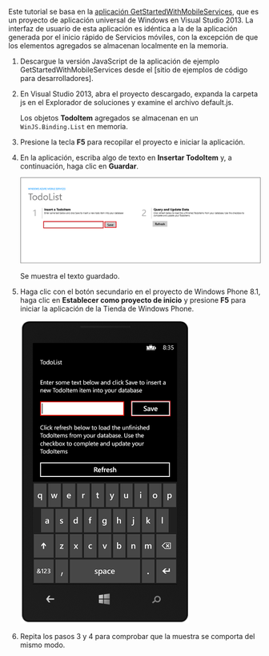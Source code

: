 
Este tutorial se basa en la [aplicación GetStartedWithMobileServices](http://go.microsoft.com/fwlink/p/?LinkID=510826), que es un proyecto de aplicación universal de Windows en Visual Studio 2013. La interfaz de usuario de esta aplicación es idéntica a la de la aplicación generada por el inicio rápido de Servicios móviles, con la excepción de que los elementos agregados se almacenan localmente en la memoria.

1. Descargue la versión JavaScript de la aplicación de ejemplo GetStartedWithMobileServices desde el [sitio de ejemplos de código para desarrolladores]. 

3. En Visual Studio 2013, abra el proyecto descargado, expanda la carpeta js en el Explorador de soluciones y examine el archivo default.js.

   	Los objetos **TodoItem** agregados se almacenan en un `WinJS.Binding.List` en memoria.

4. Presione la tecla **F5** para recopilar el proyecto e iniciar la aplicación.

5. En la aplicación, escriba algo de texto en **Insertar TodoItem** y, a continuación, haga clic en **Guardar**.

   	![](./media/mobile-services-windows-universal-dotnet-download-project/mobile-quickstart-startup.png)

   	Se muestra el texto guardado.

6. Haga clic con el botón secundario en el proyecto de Windows Phone 8.1, haga clic en **Establecer como proyecto de inicio** y presione **F5** para iniciar la aplicación de la Tienda de Windows Phone.

	![](./media/mobile-services-windows-universal-dotnet-download-project/mobile-quickstart-startup-wp8.png)

7. Repita los pasos 3 y 4 para comprobar que la muestra se comporta del mismo modo.

<!---HONumber=Oct15_HO3-->